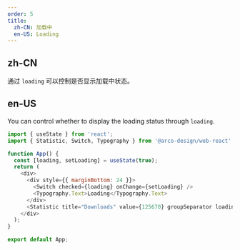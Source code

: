 ```yaml
---
order: 5
title:
  zh-CN: 加载中
  en-US: Loading
---
```


## zh-CN

通过 `loading` 可以控制是否显示加载中状态。

## en-US

You can control whether to display the loading status through `loading`.

```js
import { useState } from 'react';
import { Statistic, Switch, Typography } from '@arco-design/web-react';

function App() {
  const [loading, setLoading] = useState(true);
  return (
    <div>
      <div style={{ marginBottom: 24 }}>
        <Switch checked={loading} onChange={setLoading} />
        <Typography.Text>Loading</Typography.Text>
      </div>
      <Statistic title="Downloads" value={125670} groupSeparator loading={loading} />
    </div>
  );
}

export default App;
```
